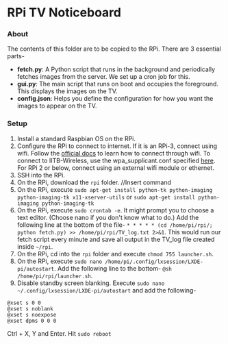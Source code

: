# RPi TV Noticeboard

### About

The contents of this folder are to be copied to the RPi. There are 3 essential parts-
- **fetch.py**: A Python script that runs in the background and periodically fetches images from the server. We set up a cron job for this.
- **gui.py**: The main script that runs on boot and occupies the foreground. This displays the images on the TV.
- **config.json**: Helps you define the configuration for how you want the images to appear on the TV.

### Setup

1. Install a standard Raspbian OS on the RPi.
2. Configure the RPi to connect to internet. If it is an RPi-3, connect using wifi. Follow the [official docs](https://www.raspberrypi.org/documentation/configuration/wireless/wireless-cli.md) to learn how to connect through wifi. To connect to IITB-Wireless, use the wpa_supplicant.conf specified [here](https://gist.github.com/nihal111/56a0317fb61596cd17f2bb080591ba40). For RPi 2 or below, connect using an external wifi module or ethernet.
3. SSH into the RPi.
4. On the RPi, download the `rpi` folder. //Insert command
5. On the RPi, execute `sudo apt-get install python-tk python-imaging python-imaging-tk x11-xserver-utils` or `sudo apt-get install python-imaging python-imaging-tk`
6. On the RPi, execute `sudo crontab -e`. It might prompt you to choose a text editor. (Choose nano if you don't know what to do.) Add the following line at the bottom of the file- `* * * * * (cd /home/pi/rpi/; python fetch.py) >> /home/pi/rpi/TV_log.txt 2>&1`. This would run our fetch script every minute and save all output in the TV_log file created inside `~/rpi`. 
7. On the RPi, cd into the `rpi` folder and execute `chmod 755 launcher.sh`.
8. On the RPi, execute `sudo nano /home/pi/.config/lxsession/LXDE-pi/autostart`. Add the following line to the bottom- `@sh /home/pi/rpi/launcher.sh`.
9. Disable standby screen blanking. Execute `sudo nano ~/.config/lxsession/LXDE-pi/autostart` and add the following-
```
@xset s 0 0
@xset s noblank
@xset s noexpose
@xset dpms 0 0 0
```
Ctrl + X, Y and Enter. Hit `sudo reboot`
